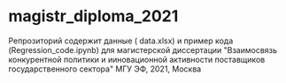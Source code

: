 # magistr_diploma_2021
Репрозиторий содержит данные ( data.xlsx) и пример кода (Regression_code.ipynb) для магистерской диссертации "Взаимосвязь конкурентной политики и ииновационной активности поставщиков государственного сектора"
МГУ ЭФ, 2021, Москва
